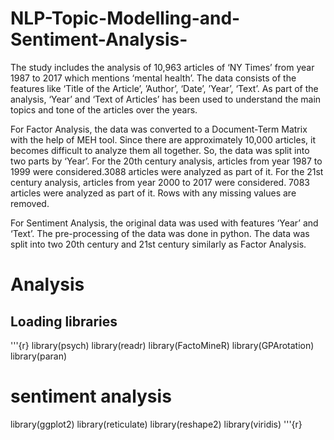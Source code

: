 # NLP-Topic-Modelling-and-Sentiment-Analysis-

The study includes the analysis of 10,963 articles of ‘NY Times’ from year 1987 to 2017 which mentions ‘mental health’. The data consists of the features like ‘Title of the Article’, ’Author’, ‘Date’, ’Year’, ‘Text’. As part of the analysis, ‘Year’ and ‘Text of Articles’ has been used to understand the main topics and tone of the articles over the years.

For Factor Analysis, the data was converted to a Document-Term Matrix with the help of MEH tool. Since there are approximately 10,000 articles, it becomes difficult to analyze them all together. So, the data was split into two parts by ‘Year’. For the 20th century analysis, articles from year 1987 to 1999 were considered.3088 articles were analyzed as part of it. For the 21st century analysis, articles from year 2000 to 2017 were considered. 7083 articles were analyzed as part of it. Rows with any missing values are removed.

For Sentiment Analysis, the original data was used with features ‘Year’ and ‘Text’. The pre-processing of the data was done in python. The data was split into two 20th century and 21st century similarly as Factor Analysis.

# Analysis 

## Loading libraries

'''{r}
library(psych)
library(readr)
library(FactoMineR)
library(GPArotation)
library(paran)
# sentiment analysis
library(ggplot2)
library(reticulate)
library(reshape2)
library(viridis)
'''{r}
